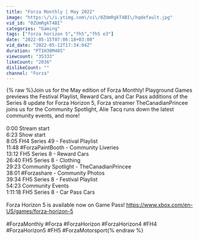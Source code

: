 ```yaml
---
title: "Forza Monthly | May 2022"
image: "https:\/\/i.ytimg.com\/vi\/0ZUmRgkT4BI\/hqdefault.jpg"
vid_id: "0ZUmRgkT4BI"
categories: "Gaming"
tags: ["forza horizon 5","fh5","fh5 e3"]
date: "2022-05-15T07:06:18+03:00"
vid_date: "2022-05-12T17:34:04Z"
duration: "PT1H30M40S"
viewcount: "35333"
likeCount: "2036"
dislikeCount: ""
channel: "Forza"
---
```

{% raw %}Join us for the May edition of Forza Monthly! Playground Games previews the Festival Playlist, Reward Cars, and Car Pass additions of the Series 8 update for Forza Horizon 5, Forza streamer TheCanadianPrincee joins us for the Community Spotlight, Alie Tacq runs down the latest community events, and more!<br /><br />0:00 Stream start<br />6:23 Show start<br />8:05 FH4 Series 49 - Festival Playlist<br />11:48 #ForzaPaintBooth - Community Liveries<br />13:12 FH5 Series 8 - Reward Cars<br />26:40 FH5 Series 8 - Clothing<br />29:23 Community Spotlight - TheCanadianPrincee<br />38:01 #Forzashare - Community Photos<br />39:34 FH5 Series 8 - Festival Playlist<br />54:23 Community Events<br />1:11:18 FH5 Series 8 - Car Pass Cars<br /><br />Forza Horizon 5 is available now on Game Pass! <a rel="nofollow" target="blank" href="https://www.xbox.com/en-US/games/forza-horizon-5">https://www.xbox.com/en-US/games/forza-horizon-5</a><br /><br />#ForzaMonthly #Forza #ForzaHorizon #ForzaHorizon4 #FH4 #ForzaHorizon5 #FH5 #ForzaMotorsport{% endraw %}
